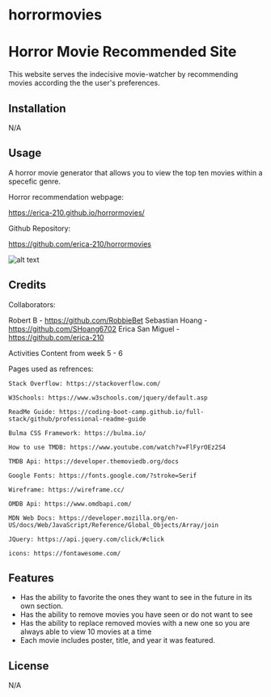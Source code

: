 # horrormovies
# Horror Movie Recommended Site

This website serves the indecisive movie-watcher by recommending movies according the the user's preferences.
 
## Installation

N/A

## Usage

A horror movie generator that allows you to view the top ten movies within a specefic genre.

Horror recommendation webpage:

https://erica-210.github.io/horrormovies/

Github Repository: 

https://github.com/erica-210/horrormovies


![alt text]()

## Credits

Collaborators:

Robert B - https://github.com/RobbieBet
Sebastian Hoang - https://github.com/SHoang6702
Erica San Miguel - https://github.com/erica-210

Activities Content from week 5 - 6 

Pages used as refrences:

    Stack Overflow: https://stackoverflow.com/

    W3Schools: https://www.w3schools.com/jquery/default.asp

    ReadMe Guide: https://coding-boot-camp.github.io/full-stack/github/professional-readme-guide

    Bulma CSS Framework: https://bulma.io/

    How to use TMDB: https://www.youtube.com/watch?v=FlFyrOEz2S4

    TMDB Api: https://developer.themoviedb.org/docs

    Google Fonts: https://fonts.google.com/?stroke=Serif

    Wireframe: https://wireframe.cc/

    OMDB Api: https://www.omdbapi.com/

    MDN Web Docs: https://developer.mozilla.org/en-US/docs/Web/JavaScript/Reference/Global_Objects/Array/join

    JQuery: https://api.jquery.com/click/#click

    icons: https://fontawesome.com/
    
## Features

 - Has the ability to favorite the ones they want to see in the future in its own section. 
 - Has the ability to remove movies you have seen or do not want to see
 - Has the ability to replace removed movies with a new one so you are always able to view 10 movies at a time
 - Each movie includes poster, title, and year it was featured. 

## License

N/A
